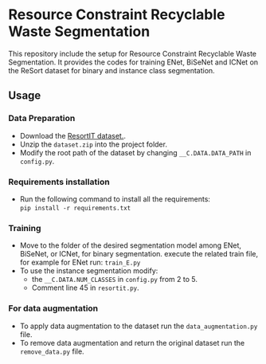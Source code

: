 # Resource Constraint Recyclable Waste Segmentation
This repository include the setup for Resource Constraint Recyclable Waste Segmentation. It provides the codes for training ENet, BiSeNet and ICNet on the ReSort dataset for binary and instance class segmentation.

## Usage

### Data Preparation
* Download the [ResortIT dataset.](https://drive.google.com/file/d/14ThGc53okYC61AnTXFAofiYYY8PTZYtl/view?usp=share_link).
* Unzip the ```dataset.zip``` into the project folder.
* Modify the root path of the dataset by changing ```__C.DATA.DATA_PATH``` in ```config.py```.

### Requirements installation
* Run the following command to install all the requirements:  
       `pip install -r requirements.txt`

### Training
* Move to the folder of the desired segmentation model among ENet, BiSeNet, or ICNet, for binary segmentation. execute the related train file, for example for ENet run: `train_E.py`
* To use the instance segmentation modify:
  * the ```__C.DATA.NUM_CLASSES``` in ```config.py``` from 2 to 5.
  * Comment line 45 in ```resortit.py```.

### For data augmentation
* To apply data augmentation to the dataset run the ```data_augmentation.py``` file.
* To remove data augmentation and return the original dataset run the ```remove_data.py``` file.

